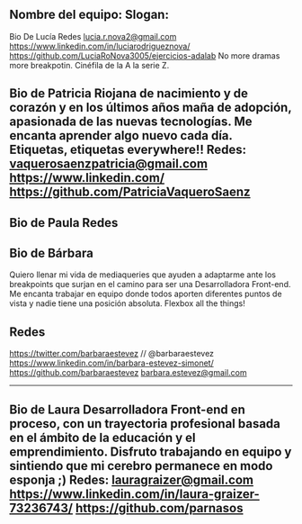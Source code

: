 Nombre del equipo:
Slogan:
------------------------------------------
Bio De Lucía
Redes
lucia.r.nova2@gmail.com
https://www.linkedin.com/in/luciarodrigueznova/
https://github.com/LuciaRoNova3005/ejercicios-adalab
No more dramas more breakpotin. Cinéfila de la A la serie Z.

Bio de Patricia
Riojana de nacimiento y de corazón y en los últimos años maña de adopción, apasionada de las nuevas tecnologías. Me encanta aprender algo nuevo cada día. Etiquetas, etiquetas everywhere!! 
Redes: vaquerosaenzpatricia@gmail.com
https://www.linkedin.com/
https://github.com/PatriciaVaqueroSaenz
-------------------------------------------
Bio de Paula
Redes
------------------------------------------
## Bio de Bárbara
Quiero llenar mi vida de mediaqueries que ayuden a adaptarme ante los breakpoints que surjan en el camino para ser una Desarrolladora Front-end. Me encanta trabajar en equipo donde todos aporten diferentes puntos de vista y nadie tiene una posición absoluta. Flexbox all the things!

## Redes 
   https://twitter.com/barbaraestevez  // @barbaraestevez
   https://www.linkedin.com/in/barbara-estevez-simonet/
   https://github.com/barbaraestevez
   barbara.estevez@gmail.com
   
------------------------------------------
Bio de Laura
Desarrolladora Front-end en proceso, con un trayectoria profesional basada en el ámbito de la educación y el emprendimiento. Disfruto trabajando en equipo y sintiendo que mi cerebro permanece en modo esponja ;)
Redes: lauragraizer@gmail.com
https://www.linkedin.com/in/laura-graizer-73236743/
https://github.com/parnasos
------------------------------------------
